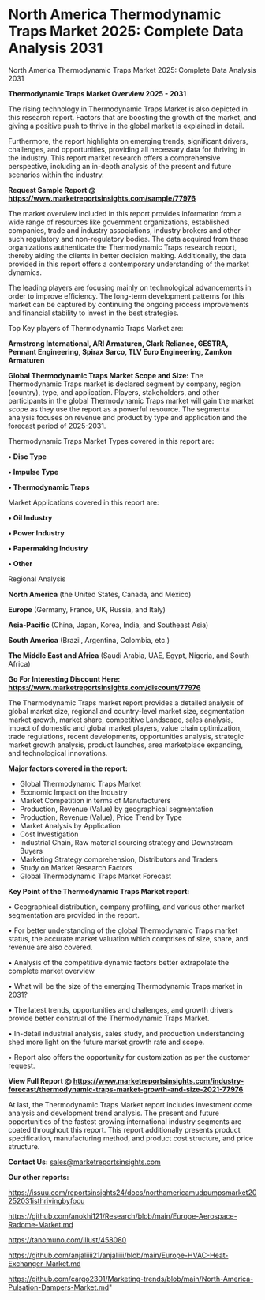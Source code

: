 # North America Thermodynamic Traps Market 2025: Complete Data Analysis 2031
North America Thermodynamic Traps Market 2025: Complete Data Analysis 2031

<Strong> Thermodynamic Traps Market Overview 2025 - 2031</strong>

The rising technology in Thermodynamic Traps Market is also depicted in this research report. Factors that are boosting the growth of the market, and giving a positive push to thrive in the global market is explained in detail.

Furthermore, the report highlights on emerging trends, significant drivers, challenges, and opportunities, providing all necessary data for thriving in the industry. This report market research offers a comprehensive perspective, including an in-depth analysis of the present and future scenarios within the industry.

<strong>Request Sample Report @ <a href=https://www.marketreportsinsights.com/sample/77976>https://www.marketreportsinsights.com/sample/77976</a></strong>

The market overview included in this report provides information from a wide range of resources like government organizations, established companies, trade and industry associations, industry brokers and other such regulatory and non-regulatory bodies. The data acquired from these organizations authenticate the Thermodynamic Traps research report, thereby aiding the clients in better decision making. Additionally, the data provided in this report offers a contemporary understanding of the market dynamics.

The leading players are focusing mainly on technological advancements in order to improve efficiency. The long-term development patterns for this market can be captured by continuing the ongoing process improvements and financial stability to invest in the best strategies.

Top Key players of Thermodynamic Traps Market are:

<strong>Armstrong International, ARI Armaturen, Clark Reliance, GESTRA, Pennant Engineering, Spirax Sarco, TLV Euro Engineering, Zamkon Armaturen</strong>

<strong><b>Global Thermodynamic Traps Market Scope and Size:</b></strong>
The Thermodynamic Traps market is declared segment by company, region (country), type, and application. Players, stakeholders, and other participants in the global Thermodynamic Traps market will gain the market scope as they use the report as a powerful resource. The segmental analysis focuses on revenue and product by type and application and the forecast period of 2025-2031.

Thermodynamic Traps Market Types covered in this report are:

<strong>• Disc Type

• Impulse Type

• Thermodynamic Traps</strong>

Market Applications covered in this report are:

<strong>• Oil Industry

• Power Industry

• Papermaking Industry

• Other</strong> 

Regional Analysis

<strong>North America</strong> (the United States, Canada, and Mexico)

<strong>Europe</strong> (Germany, France, UK, Russia, and Italy)

<strong>Asia-Pacific</strong> (China, Japan, Korea, India, and Southeast Asia)

<strong>South America</strong> (Brazil, Argentina, Colombia, etc.)

<strong>The Middle East and Africa</strong> (Saudi Arabia, UAE, Egypt, Nigeria, and South Africa)

<strong>Go For Interesting Discount Here: <a href=https://www.marketreportsinsights.com/discount/77976>https://www.marketreportsinsights.com/discount/77976</a></strong>

The Thermodynamic Traps market report provides a detailed analysis of global market size, regional and country-level market size, segmentation market growth, market share, competitive Landscape, sales analysis, impact of domestic and global market players, value chain optimization, trade regulations, recent developments, opportunities analysis, strategic market growth analysis, product launches, area marketplace expanding, and technological innovations.

<strong><b>Major factors covered in the report:</b></strong>
<ul>
  <li>Global Thermodynamic Traps Market </li>
  <li>Economic Impact on the Industry</li>
  <li>Market Competition in terms of Manufacturers</li>
  <li>Production, Revenue (Value) by geographical segmentation</li>
  <li>Production, Revenue (Value), Price Trend by Type</li>
  <li>Market Analysis by Application</li>
  <li>Cost Investigation</li>
  <li>Industrial Chain, Raw material sourcing strategy and Downstream Buyers</li>
  <li>Marketing Strategy comprehension, Distributors and Traders</li>
  <li>Study on Market Research Factors</li>
  <li>Global Thermodynamic Traps Market Forecast</li>
</ul>

<strong><b>Key Point of the Thermodynamic Traps Market report:</b></strong>

• Geographical distribution, company profiling, and various other market segmentation are provided in the report.

• For better understanding of the global Thermodynamic Traps market status, the accurate market valuation which comprises of size, share, and revenue are also covered.

• Analysis of the competitive dynamic factors better extrapolate the complete market overview

• What will be the size of the emerging Thermodynamic Traps market in 2031?

• The latest trends, opportunities and challenges, and growth drivers provide better construal of the Thermodynamic Traps Market.

• In-detail industrial analysis, sales study, and production understanding shed more light on the future market growth rate and scope.

• Report also offers the opportunity for customization as per the customer request.

<strong><b>View Full Report @ <a href=https://www.marketreportsinsights.com/industry-forecast/thermodynamic-traps-market-growth-and-size-2021-77976>https://www.marketreportsinsights.com/industry-forecast/thermodynamic-traps-market-growth-and-size-2021-77976</a></b></strong>


At last, the Thermodynamic Traps Market report includes investment come analysis and development trend analysis. The present and future opportunities of the fastest growing international industry segments are coated throughout this report. This report additionally presents product specification, manufacturing method, and product cost structure, and price structure.

<strong>Contact Us:</strong>
sales@marketreportsinsights.com

<strong>Our other reports:</strong>

<a href=https://issuu.com/reportsinsights24/docs/northamericamudpumpsmarket20252031isthrivingbyfocu>https://issuu.com/reportsinsights24/docs/northamericamudpumpsmarket20252031isthrivingbyfocu</a>

<a href=https://github.com/anokhi121/Research/blob/main/Europe-Aerospace-Radome-Market.md>https://github.com/anokhi121/Research/blob/main/Europe-Aerospace-Radome-Market.md</a>

<a href=https://tanomuno.com/illust/458080>https://tanomuno.com/illust/458080</a>

<a href=https://github.com/anjaliiii21/anjaliiii/blob/main/Europe-HVAC-Heat-Exchanger-Market.md>https://github.com/anjaliiii21/anjaliiii/blob/main/Europe-HVAC-Heat-Exchanger-Market.md</a>

<a href=https://github.com/cargo2301/Marketing-trends/blob/main/North-America-Pulsation-Dampers-Market.md>https://github.com/cargo2301/Marketing-trends/blob/main/North-America-Pulsation-Dampers-Market.md</a>"

